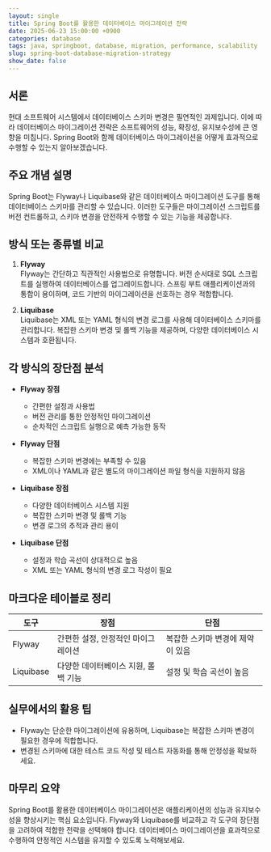 ```yaml
---
layout: single
title: Spring Boot를 활용한 데이터베이스 마이그레이션 전략
date: 2025-06-23 15:00:00 +0900
categories: database
tags: java, springboot, database, migration, performance, scalability
slug: spring-boot-database-migration-strategy
show_date: false
---
```


## 서론
현대 소프트웨어 시스템에서 데이터베이스 스키마 변경은 필연적인 과제입니다. 이에 따라 데이터베이스 마이그레이션 전략은 소프트웨어의 성능, 확장성, 유지보수성에 큰 영향을 미칩니다. Spring Boot와 함께 데이터베이스 마이그레이션을 어떻게 효과적으로 수행할 수 있는지 알아보겠습니다.

## 주요 개념 설명
Spring Boot는 Flyway나 Liquibase와 같은 데이터베이스 마이그레이션 도구를 통해 데이터베이스 스키마를 관리할 수 있습니다. 이러한 도구들은 마이그레이션 스크립트를 버전 컨트롤하고, 스키마 변경을 안전하게 수행할 수 있는 기능을 제공합니다.

## 방식 또는 종류별 비교
1. **Flyway**  
Flyway는 간단하고 직관적인 사용법으로 유명합니다. 버전 순서대로 SQL 스크립트를 실행하여 데이터베이스를 업그레이드합니다. 스프링 부트 애플리케이션과의 통합이 용이하며, 코드 기반의 마이그레이션을 선호하는 경우 적합합니다.

2. **Liquibase**  
Liquibase는 XML 또는 YAML 형식의 변경 로그를 사용해 데이터베이스 스키마를 관리합니다. 복잡한 스키마 변경 및 롤백 기능을 제공하며, 다양한 데이터베이스 시스템과 호환됩니다.

## 각 방식의 장단점 분석
- **Flyway 장점**
  - 간편한 설정과 사용법
  - 버전 관리를 통한 안정적인 마이그레이션
  - 순차적인 스크립트 실행으로 예측 가능한 동작

- **Flyway 단점**
  - 복잡한 스키마 변경에는 부족할 수 있음
  - XML이나 YAML과 같은 별도의 마이그레이션 파일 형식을 지원하지 않음

- **Liquibase 장점**
  - 다양한 데이터베이스 시스템 지원
  - 복잡한 스키마 변경 및 롤백 기능
  - 변경 로그의 추적과 관리 용이

- **Liquibase 단점**
  - 설정과 학습 곡선이 상대적으로 높음
  - XML 또는 YAML 형식의 변경 로그 작성이 필요

## 마크다운 테이블로 정리
| 도구      | 장점                            | 단점                                  |
|-----------|---------------------------------|---------------------------------------|
| Flyway    | 간편한 설정, 안정적인 마이그레이션 | 복잡한 스키마 변경에 제약이 있음     |
| Liquibase | 다양한 데이터베이스 지원, 롤백 기능 | 설정 및 학습 곡선이 높음            |

## 실무에서의 활용 팁
- Flyway는 단순한 마이그레이션에 유용하며, Liquibase는 복잡한 스키마 변경이 필요한 경우에 적합합니다.
- 변경된 스키마에 대한 테스트 코드 작성 및 테스트 자동화를 통해 안정성을 확보하세요.

## 마무리 요약
Spring Boot를 활용한 데이터베이스 마이그레이션은 애플리케이션의 성능과 유지보수성을 향상시키는 핵심 요소입니다. Flyway와 Liquibase를 비교하고 각 도구의 장단점을 고려하여 적합한 전략을 선택해야 합니다. 데이터베이스 마이그레이션을 효과적으로 수행하여 안정적인 시스템을 유지할 수 있도록 노력해보세요.